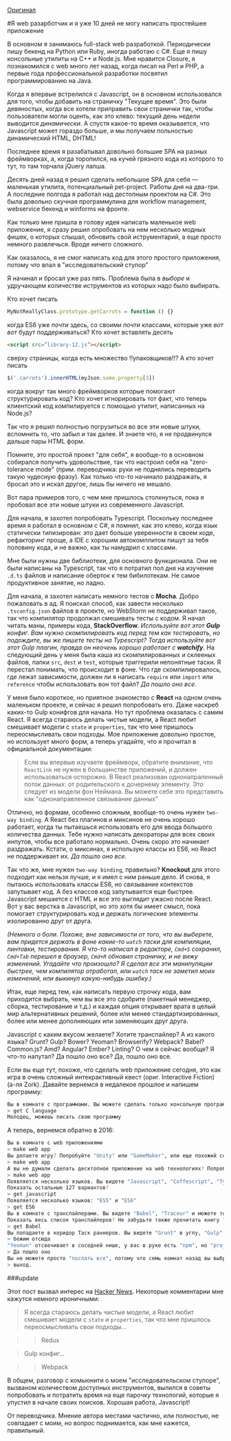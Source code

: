[Оригинал](https://medium.com/@pistacchio/i-m-a-web-developer-and-i-ve-been-stuck-with-the-simplest-app-for-the-last-10-days-fb5c50917df#.yy8wbzf7j)

#Я web разарботчик и я уже 10 дней не могу написать простейшее приложение

В основном я занимаюсь full-stack web разработкой. Периодически пишу бекенд на Python или Ruby, иногда работаю с C#. Еще я пишу консольные утилиты на C++ и Node.js. Мне нравится Closure, я познакомился с web много лет назад, когда писал на Perl и PHP, а первые года профессиональной разработки посвятил программированию на Java.

Когда я впервые встрелился с Javascript, он в основном использовался для того, чтобы добавить на страничку "Текущее время". Это были девяностых, когда все хотели приправить свои странички так, чтобы пользователи могли оценть, как это клево: текущий день недели выводится _динамически_. А спустя какое-то время оказывается, что Javascript может гораздо больше, и мы получаем польностью динамический HTML, DHTML!

Последнее время я разабатывал довольно большие SPA на разных фреймворках, а, когда торопился, на кучей грязного кода из которого то тут, то там торчала jQuery лапша.

Десять дней назад я решил сделать небольшое SPA для себя — маленькая утилита, потенциальный pet-project. Работы дня на два-три. А последние полгода я работал над дестопным проектом на C#. Это была довольно скучная программулина для workflow management, webservice бекенд и winforms на фронте.

Как только мне пришла в голову идея написать маленькое web приложение, я сразу решил опробовать на нем несколько модных фишек, о которых слышал, обновить свой иструментарий, а еще просто немного развлечься. Вроде ничего сложного.

Как оказалось, я не смог написать код для этого простого приложения, потому что впал в "исследовательский ступор"

Я начинал и бросал уже раз пять. Проблема была в _выборе_ и удручающем количестве иструментов из которых надо было выбирать.

Кто хочет писать
```javascript
MyNotReallyClass.prototype.getCarrots = function () {}
```
когда ES6 уже _почти_ здесь, со своими _почти_ классами, которые уже _вот вот_ будут поддерживаться?
Кто хочет вставлять десять
```html
<script src=”library-12.js”></script>
```
сверху страницы, когда есть множество !!упаковщиков!!?
А кто хочет писать
```javascript
$('.carrots').innerHTML(myJson.some.property[3]) 
```
когда вокруг так много фреймворков которые помогают структурировать код? Кто хочет игнорировать тот факт, что теперь клиентский код компилируется с помощью утилит, написанных на Node.js?

Так что я решил полностью погрузиться во все эти новые штуки, вспомнить то, что забыл и так далее. И знаете что, я не продвинулся дальше пары HTML форм.

Помните, это простой проект "для себя", я вообще-то в основном собирался получить удовольствие, так что настроил себя на "zero-tolerance mode" (прим. переводчика: руки не поднялись переводить такую чудесную фразу). Как только что-то начинало раздражать, я бросал это и искал другое, лишь бы ничего не мешало.

Вот пара примеров того, с чем мне пришлось столкнуться, пока я пробовал все эти новые штуки из современного Javascript.

Для начала, я захотел попробовать Typescript. Поскольку последнее время я работал в основном с C#, я помнил, как это клево, когда язык статически типизирован: это дает больше уверенности в своем коде, рефакторинг проще, а IDE с хорошим автокомплитом пишут за тебя половину кода, и не важно, как ты намудрил с классами.

Мне были нужны две библиотеки, для основного функционала. Они не были написаны на Typescript, так что я потратил пол дня на изучение `.d.ts` файлов и написание оберток к тем бибилотекам. Не самое продуктивное занятие, но ладно.

Для начала, я захотел написать немного тестов с **Mocha**. Добро пожаловать в ад. Я поискал способ, как завести несколько `.tsconfig.json` файлов в проекте, но WebStorm не поддерживал такое, так что компилятор продолжал смешивать тесты с кодом. Я начал читать маны, примеры кода, **StackOverflow**. _Используйте вот этот **Gulp** конфиг. Вам нужно скомпилировать код перед тем как тестировать, но подождите, вы же пишете тесты на Typescript? Тогда используйте вот этот Gulp плагин, правда он неочень хорошо работает с **watchify**_. На следующий день у меня была каша из скомпилированных и склееных файлов, папки `src`, `dest` и `test`, которые триггерили непонятные таски. Я перестал понимать, что происходит в фоне. Что где скомпилировалось, где лежат зависимости, должен ли я написать `require` или `import` или `reference` чтобы использовать вон тот файл?  _Да пошло оно все_.

У меня было короткое, но приятное знакомство с **React** на одном очень маленьком проекте, и сейчас я решил попробовать его. Даже наскреб каких-то Gulp конифгов для начала. Но тут проблема оказалась с самим React. Я всегда стараюсь делать чистые модели, а React любит смешивает модели с `state` и `properties`, так что мне пришлось переосмысливать свои подходы. Мое приложение довольно простое, но использует много форм, а теперь угадайте, что я прочитал в официальной документации:

>Если вы впервые изучаете фреймворк, обратите внимание, что `ReactLink` не нужен в большинстве приложений, и должен использоваться осторожно.
>В React реализован однонапраленный поток данных: от родительского к дочернему элементу. Это следует из модели фон Неймана. Вы можете себе это представить как "однонаправленное связывание данных"

Отлично, но формам, особенно сложным, вообще-то очень нужен `two-way binding`. А React без плагинов и миксинов не очень хорошо работает, когда ты пытаешься использовать его для ввода большого количества данных. Тебе нужно написать декораторы для всех своих инпутов, чтобы все работало нормально. Очень скоро это начинает раздражать. Кстати, о миксинах, я использую классы из ES6, но React не поддерживает их. _Да пошло оно все_.


Так что же, мне нужен `two-way binding`, правильно? **Knockout** для этого подходит как нельзя лучше, и я имел с ним раньше дело. И снова, я пытаюсь использовать классы ES6, но связывание контекстов запутывает код. А без классов код запутывается еще быстрее. Javascript мешается с HTML и все это выглядит ужасно после React. Вот у вас верстка в Javascript, но это хотя бы имеет смысл, пока помогает структурировать код и держать логические элементы изолированно друг от друга. 

_(Немного о боли. Похоже, вне зависимости от того, что вы выберете, вам придется держать в фоне какие-то `watch` таски для компиляции, линтовки, тестирования. Я что-то написал в редакторе, `Cmd+S` сохранил, `Cmd+Tab` перешел в браузер, `Cmd+R` обновил страничку, и не вижу изменений. Угадайте что произошло? Я сделал все эти манипуляции быстрее, чем компилятор отработал, или `watch` таск не заметил моих изменений, или выкинул какую-нибудь ошибку.)_


Итак, еще перед тем, как написать первую строчку кода, вам приходится выбрать, чем вы все это сдобрите (пакетный менеджер, сборка, тестирование и т.д.) и каждая опция открывает врата в целый мир альтернативных решений, более или менее стандартизированных, более или менее дополняющих или заменяющих друг друга. 

Javascript с каким вкусом желаете? Хотите транспайлер? А из какого языка? Grunt? Gulp? Bower? Yeoman? Browserify? Webpack? Babel? Common.js? Amd? Angular? Ember? Linting? О чем я сейчас вообще? Я что-то напутал? Да пошло оно все? Да, пошло оно все.

Если вы еще тут, похоже, что сделать web приложение сегодня, это как игра в очень сложный интекрактивный квест (ориг. Interactive Fiction) (а-ля Zork). Давайте вернемся в недалекое прошлое и напишем программу:

```bash
Вы в комнате с программами. Вы можете сделать только консольную программу. Вы видете язык C и язык Ассемблер
> get C language
Молодец, можешь писать свою программу
```

А теперь, вернемся обратно в 2016:

```bash
Вы в комнате с web приложениями
> make web app
Вы делаете игру? Попробуйте "Unity" или "GameMaker", или еще похожий софт для web
> make web app
А вы не думали сделать десктопное приложение на web технологиях? Попробуйте "NW.js" или, вот, "Electron"
> make web app
Появляется несколько языков. Вы видете "Javascript", "Coffescript", "Typescript", "Clojurescript", "Dart", "asm.js".
Показать остальные 127 вариантов?
> get javascript
Появляется несколько языков: "ES5" и "ES6"
> get ES6
Вы в комнате с транспайлерами. Вы видете "Babel", "Traceur" и можете только надеяться, что браузеры уже поддерживают фичи, которые вы собираетесь использовать.
Показать весь список транспайлеров? Не забудьте также прочитать книгу "Транспайлеры aka Некрономикон"
> get Babel
Вы попадаете в коридор Таск раннеров. Вы видете "Grunt" в углу, "Gulp" в другом. "Babelify" атакует вас, "Webpack" повсюду. В соседней комнате вы слышите как "Browserify" вопит и дерется с "Require.js". В вашем рюкзаке есть "транспайлинг по сохранению"
> бежим отсюда
"Yeoman" отсвечивает в соседней нише, у вас в руке есть "npm", но "project.json" сломан, на полу вы видите "Gruntfile", ".jshintrc", ".babelrc" и "tsconfig.json". Вы слышите завывания "Broccoli" и "Jasmine" в далеке.
> Да пошло оно
Вы не можете просто "послать все", потому что семь комнат назад вы выбрали "npm install node-jsx" и это не совместимо с вашей конфигурацией "да пошло оно"
> выход.
```

###update

Этот пост вызвал интерес на [Hacker News](https://news.ycombinator.com/item?id=11080080). Некоторые комментарии мне кажутся немного ироничными:

> Я всегда стараюсь делать чистые модели, а React любит смешивает модели с `state` и `properties`, так что мне пришлось переосмысливать свои подходы...

>> Redux

> Gulp конфиг...

>> Webpack

В общем, разговор с комьюнити о моем "исследовательском ступоре", вызваном количеством доступных инструментов, вылился в советы попробовать и потратить время на еще парочку технологий, которые я упустил в начале своих поисков. Хорошая работа, Javascript!


От переводчика.
Мнение автора местами частично, или полностью, не совпадает с моим, но вопрос поднимается, как мне кажется,  правильный.
